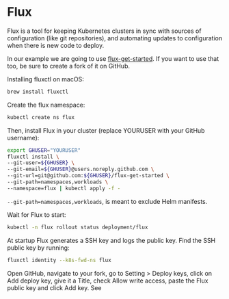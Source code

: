 # Flux

Flux is a tool for keeping Kubernetes clusters in sync with sources of configuration (like git repositories), and automating updates to configuration when there is new code to deploy.

In our example we are going to use [flux-get-started](https://github.com/fluxcd/flux-get-started). If you want to use that too, be sure to create a fork of it on GitHub.

Installing fluxctl on macOS:

```bash
brew install fluxctl
```

Create the flux namespace:

```bash
kubectl create ns flux
```

Then, install Flux in your cluster (replace YOURUSER with your GitHub username):

```bash
export GHUSER="YOURUSER"
fluxctl install \
--git-user=${GHUSER} \
--git-email=${GHUSER}@users.noreply.github.com \
--git-url=git@github.com:${GHUSER}/flux-get-started \
--git-path=namespaces,workloads \
--namespace=flux | kubectl apply -f -
```

`--git-path=namespaces,workloads`, is meant to exclude Helm manifests.

Wait for Flux to start:

```bash
kubectl -n flux rollout status deployment/flux
```

At startup Flux generates a SSH key and logs the public key. Find the SSH public key by running:

```bash
fluxctl identity --k8s-fwd-ns flux
```

Open GitHub, navigate to your fork, go to Setting > Deploy keys, click on Add deploy key, give it a Title, check Allow write access, paste the Flux public key and click Add key. See